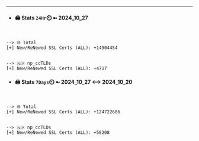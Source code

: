 

---
- #### 🖨️ **Stats** `24Hr`⏲️ ➼ 2024_10_27
```console


--> 🌐 Total
[+] New/ReNewed SSL Certs (ALL): +14904454


--> 🇳🇵 np_ccTLDs
[+] New/ReNewed SSL Certs (ALL): +4717

```

- #### 🖨️ **Stats** `7Days`⏲️ ➼ 2024_10_27 <--> 2024_10_20
```console


--> 🌐 Total
[+] New/ReNewed SSL Certs (ALL): +124722686


--> 🇳🇵 np_ccTLDs
[+] New/ReNewed SSL Certs (ALL): +58208

```


